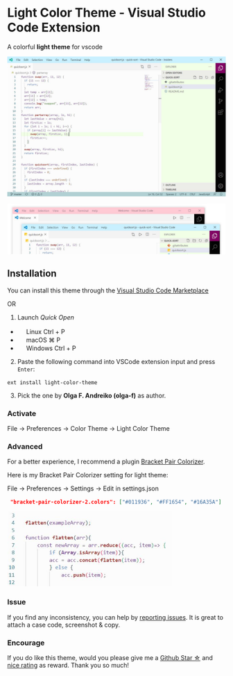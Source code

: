 # Light Color Theme - Visual Studio Code Extension

A colorful **light theme** for vscode

![](https://github.com/olga-f/light-color-theme/raw/master/images/capture.JPG)

![](https://github.com/olga-f/light-color-theme/raw/master/images/screen.JPG)

## Installation

You can install this theme through the [Visual Studio Code Marketplace](https://marketplace.visualstudio.com/items?itemName=olga-f.light-color-theme)

OR

1. Launch _Quick Open_

- <img src="https://www.kernel.org/theme/images/logos/favicon.png" width=16 height=16 /> Linux Ctrl + P
- <img src="https://developer.apple.com/favicon.ico" width=16 height=16 /> macOS ⌘ P
- <img src="https://www.microsoft.com/favicon.ico" width=16 height=16 /> Windows Ctrl + P

2. Paste the following command into VSCode extension input and press `Enter`:

```shell
ext install light-color-theme
```

3. Pick the one by **Olga F. Andreiko (olga-f)** as author.

### Activate

File → Preferences → Color Theme → Light Color Theme

### Advanced

For a better experience, I recommend a plugin [Bracket Pair Colorizer](https://marketplace.visualstudio.com/items?itemName=CoenraadS.bracket-pair-colorizer-2).

Here is my Bracket Pair Colorizer setting for light theme:

File → Preferences → Settings → Edit in settings.json

```json
 "bracket-pair-colorizer-2.colors": ["#011936", "#FF1654", "#16A35A"]
```

<img src="https://github.com/olga-f/light-color-theme/raw/master/images/brackets.JPG" width=380 />

### Issue

If you find any inconsistency, you can help by [reporting issues](https://github.com/olga-f/light-color-theme/issues).
It is great to attach a case code, screenshot & copy.

### Encourage

If you do like this theme, would you please give me a [Github Star ☆](https://github.com/olga-f/light-color-theme) and [nice rating](https://marketplace.visualstudio.com/items?itemName=olga-f.light-color-theme&ssr=false#review-details) as reward. Thank you so much!
